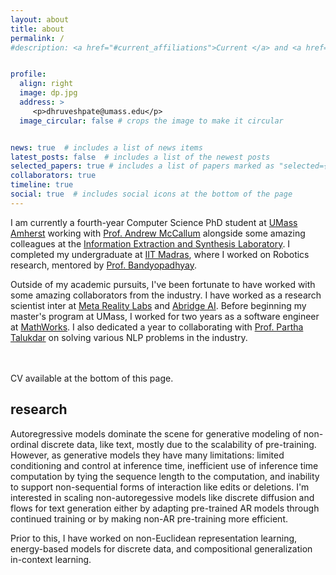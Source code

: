 ```yaml
---
layout: about
title: about
permalink: /
#description: <a href="#current_affiliations">Current </a> and <a href="#past_affiliations">past</a> affiliations.


profile:
  align: right
  image: dp.jpg
  address: >
     <p>dhruveshpate@umass.edu</p>
  image_circular: false # crops the image to make it circular


news: true  # includes a list of news items
latest_posts: false  # includes a list of the newest posts
selected_papers: true # includes a list of papers marked as "selected={true}"
collaborators: true
timeline: true
social: true  # includes social icons at the bottom of the page
---
```



I am currently a fourth-year Computer Science PhD student at [UMass Amherst](https://www.umass.edu/) working with [Prof. Andrew McCallum](https://people.cs.umass.edu/~mccallum) alongside some amazing colleagues at the [Information Extraction and Synthesis Laboratory](https://iesl.cs.umass.edu/).
I completed my undergraduate at [IIT Madras](https://www.iitm.ac.in), where I worked on Robotics research, mentored by [Prof. Bandyopadhyay](https://ed.iitm.ac.in/~sandipan).

Outside of my academic pursuits, I've been fortunate to have worked with some amazing collaborators from the industry. I have worked as a research scientist inter at [Meta Reality Labs](https://ai.meta.com/) and [Abridge AI](https://www.abridge.com/ai/publications).
Before beginning my master's program at UMass, I worked for two years as a software engineer at [MathWorks](https://www.mathworks.com/).
I also dedicated a year to collaborating with [Prof. Partha Talukdar](http://talukdar.net) on solving various NLP problems in the industry.

<br><br>
CV available at the bottom of this page.

## research

Autoregressive models dominate the scene for generative modeling of non-ordinal discrete data, like text, mostly due to the scalability of pre-training.
However, as generative models they have many limitations: limited conditioning and control at inference time, inefficient use of inference time computation by tying the sequence length to the computation, and inability to support non-sequential forms of interaction like edits or deletions.
I'm interested in scaling non-autoregessive models like discrete diffusion and flows for text generation either by adapting pre-trained AR models through continued training or by making non-AR pre-training more efficient.

Prior to this, I have worked on non-Euclidean representation learning, energy-based models for discrete data, and compositional generalization in-context learning.


